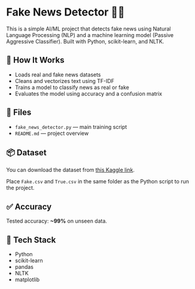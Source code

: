 # Fake News Detector 📰🤖

This is a simple AI/ML project that detects fake news using Natural Language Processing (NLP) and a machine learning model (Passive Aggressive Classifier). Built with Python, scikit-learn, and NLTK.

## 🔧 How It Works

- Loads real and fake news datasets
- Cleans and vectorizes text using TF-IDF
- Trains a model to classify news as real or fake
- Evaluates the model using accuracy and a confusion matrix

## 📁 Files

- `fake_news_detector.py` — main training script
- `README.md` — project overview

## 📦 Dataset

You can download the dataset from [this Kaggle link](https://www.kaggle.com/datasets/clmentbisaillon/fake-and-real-news-dataset).

Place `Fake.csv` and `True.csv` in the same folder as the Python script to run the project.

## ✅ Accuracy

Tested accuracy: **~99%** on unseen data.

## 🚀 Tech Stack

- Python
- scikit-learn
- pandas
- NLTK
- matplotlib
